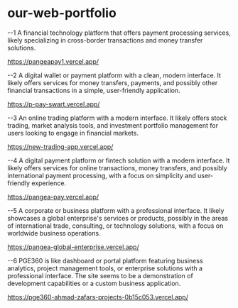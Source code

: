 # our-web-portfolio

 --1 A financial technology platform that offers payment processing services, likely specializing in cross-border transactions and money transfer solutions.

 https://pangeapay1.vercel.app/


--2 A digital wallet or payment platform with a clean, modern interface. It likely offers services for money transfers, payments, and possibly other financial transactions in a simple, user-friendly application.

 https://p-pay-swart.vercel.app/


 --3 An online trading platform with a modern interface. It likely offers stock trading, market analysis tools, and investment portfolio management for users looking to engage in financial markets.

https://new-trading-app.vercel.app/

--4 A digital payment platform or fintech solution with a modern interface. It likely offers services for online transactions, money transfers, and possibly international payment processing, with a focus on simplicity and user-friendly experience.

https://pangea-pay.vercel.app/

--5 A corporate or business platform with a professional interface. It likely showcases a global enterprise's services or products, possibly in the areas of international trade, consulting, or technology solutions, with a focus on worldwide business operations.

https://pangea-global-enterprise.vercel.app/

--6 PGE360 is like dashboard or portal platform featuring business analytics, project management tools, or enterprise solutions with a professional interface. The site seems to be a demonstration of development capabilities or a custom business application.

https://pge360-ahmad-zafars-projects-0b15c053.vercel.app/

